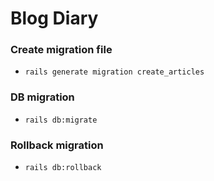 # Blog Diary

### Create migration file
- `rails generate migration create_articles`

### DB migration
- `rails db:migrate`

### Rollback migration
- `rails db:rollback`